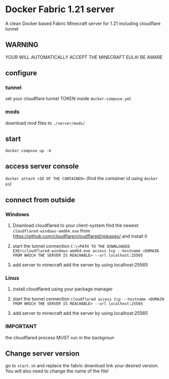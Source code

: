 # Docker Fabric 1.21 server
A clean Docker based Fabric Minecraft server for 1.21 including cloudflare tunnel


## WARNING
YOUR WILL AUTOMATICALLY ACCEPT THE MINECRAFT EULA! BE AWARE

## configure
### tunnel
set your cloudflare tunnel TOKEN inside `docker-compose.yml`

### mods
download mod files to `./server/mods/`

## start
`docker compose up -d`

## access server console
`docker attach <ID OF THE CONTAINER>`
(find the container id using `docker ps`)

## connect from outside
### Windows
1. Download cloudflared to your client-system 
find the newest `cloudflared-windows-amd64.exe` from https://github.com/cloudflare/cloudflared/releases/ and install it

2. start the tunnel connection
`C:\<PATH TO THE DOWNLOADED EXE>\cloudflared-windows-amd64.exe access tcp --hostname <DOMAIN FROM WHICH THE SERVER IS REACHABLE> --url localhost:25565`

3. add server to minecraft 
add the server by using localhost:25565

### Linux
1. install cloudflared using your package manager

2. start the tunnel connection
`cloudflared access tcp --hostname <DOMAIN FROM WHICH THE SERVER IS REACHABLE> --url localhost:25565`

3. add server to minecraft 
add the server by using localhost:25565

### IMPORTANT
the cloudflared process MUST run in the backgroun

## Change server version
go to `start.sh` and replace the fabric download link your desired version. You will also need to change the name of the file!